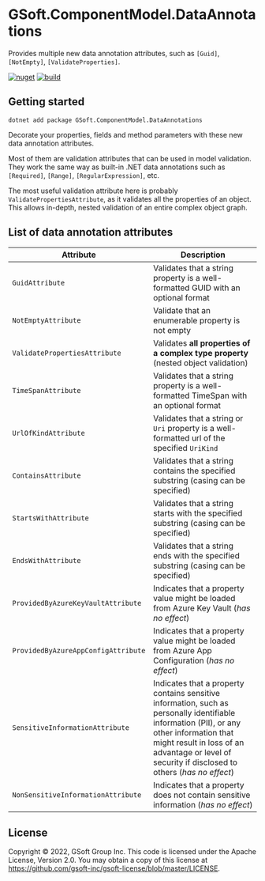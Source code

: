 # GSoft.ComponentModel.DataAnnotations

Provides multiple new data annotation attributes, such as `[Guid]`, `[NotEmpty]`, `[ValidateProperties]`.

[![nuget](https://img.shields.io/nuget/v/GSoft.ComponentModel.DataAnnotations.svg?logo=nuget)](https://www.nuget.org/packages/GSoft.ComponentModel.DataAnnotations/)
[![build](https://img.shields.io/github/actions/workflow/status/gsoft-inc/gsoft-componentmodel-dataannotations/publish.yml?logo=github)](https://github.com/gsoft-inc/gsoft-componentmodel-dataannotations/actions/workflows/publish.yml)


## Getting started

```
dotnet add package GSoft.ComponentModel.DataAnnotations
```

Decorate your properties, fields and method parameters with these new data annotation attributes.

Most of them are validation attributes that can be used in model validation. They work the same way as built-in .NET data annotations such as `[Required]`, `[Range]`, `[RegularExpression]`, etc.

The most useful validation attribute here is probably `ValidatePropertiesAttribute`, as it validates all the properties of an object. This allows in-depth, nested validation of an entire complex object graph.

## List of data annotation attributes

| Attribute                           | Description                                                                                                                                                                                                                                   |
|-------------------------------------|-----------------------------------------------------------------------------------------------------------------------------------------------------------------------------------------------------------------------------------------------|
| `GuidAttribute`                     | Validates that a string property is a well-formatted GUID with an optional format                                                                                                                                                             |
| `NotEmptyAttribute`                 | Validate that an enumerable property is not empty                                                                                                                                                                                             |
| `ValidatePropertiesAttribute`       | Validates **all properties of a complex type property** (nested object validation)                                                                                                                                                            |
| `TimeSpanAttribute`                 | Validates that a string property is a well-formatted TimeSpan with an optional format                                                                                                                                                         |
| `UrlOfKindAttribute`                | Validates that a string or `Uri` property is a well-formatted url of the specified `UriKind`                                                                                                                                                  |
| `ContainsAttribute`                 | Validates that a string contains the specified substring (casing can be specified)                                                                                                                                                            |
| `StartsWithAttribute`               | Validates that a string starts with the specified substring (casing can be specified)                                                                                                                                                         |
| `EndsWithAttribute`                 | Validates that a string ends with the specified substring (casing can be specified)                                                                                                                                                           |
| `ProvidedByAzureKeyVaultAttribute`  | Indicates that a property value might be loaded from Azure Key Vault (_has no effect_)                                                                                                                                                        |
| `ProvidedByAzureAppConfigAttribute` | Indicates that a property value might be loaded from Azure App Configuration (_has no effect_)                                                                                                                                                |
| `SensitiveInformationAttribute`     | Indicates that a property contains sensitive information, such as personally identifiable information (PII), or any other information that might result in loss of an advantage or level of security if disclosed to others (_has no effect_) |
| `NonSensitiveInformationAttribute`  | Indicates that a property does not contain sensitive information (_has no effect_)                                                                                                                                                            |


## License

Copyright © 2022, GSoft Group Inc. This code is licensed under the Apache License, Version 2.0. You may obtain a copy of this license at https://github.com/gsoft-inc/gsoft-license/blob/master/LICENSE.
